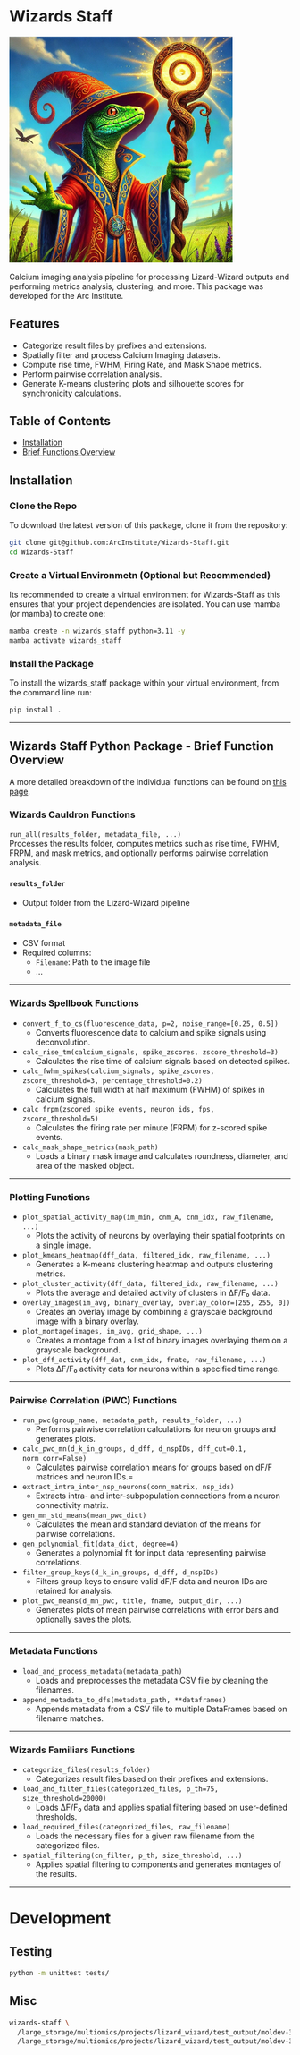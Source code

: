 Wizards Staff
=============

<img src="./img/wizards_staff.png" alt="drawing" width="400"/>


Calcium imaging analysis pipeline for processing Lizard-Wizard outputs and performing metrics analysis, clustering, and more. 
This package was developed for the Arc Institute.

## Features

- Categorize result files by prefixes and extensions.
- Spatially filter and process Calcium Imaging datasets.
- Compute rise time, FWHM, Firing Rate, and Mask Shape metrics.
- Perform pairwise correlation analysis.
- Generate K-means clustering plots and silhouette scores for synchronicity calculations.

## Table of Contents

- [Installation](#installation)
- [Brief Functions Overview](#wizards-staff-python-package---brief-function-overview)

## Installation

### Clone the Repo

To download the latest version of this package, clone it from the repository:

```bash
git clone git@github.com:ArcInstitute/Wizards-Staff.git
cd Wizards-Staff
```

### Create a Virtual Environmetn (Optional but Recommended)

Its recommended to create a virtual environment for Wizards-Staff as this ensures that your project dependencies are isolated. 
You can use mamba (or mamba) to create one:

```bash
mamba create -n wizards_staff python=3.11 -y
mamba activate wizards_staff
```

### Install the Package

To install the wizards_staff package within your virtual environment, from the command line run:

```bash
pip install .
```

---

## Wizards Staff Python Package - Brief Function Overview

A more detailed breakdown of the individual functions can be found on [this page](functions_overview.md).

### Wizards Cauldron Functions

`run_all(results_folder, metadata_file, ...)`  
Processes the results folder, computes metrics such as rise time, FWHM, FRPM, and mask metrics, and optionally performs pairwise correlation analysis.

#### `results_folder`

* Output folder from the Lizard-Wizard pipeline

#### `metadata_file`

* CSV format
* Required columns:
  * `Filename`: Path to the image file
  * ...


---

### Wizards Spellbook Functions

* `convert_f_to_cs(fluorescence_data, p=2, noise_range=[0.25, 0.5])`  
  * Converts fluorescence data to calcium and spike signals using deconvolution.
* `calc_rise_tm(calcium_signals, spike_zscores, zscore_threshold=3)`  
  * Calculates the rise time of calcium signals based on detected spikes.
* `calc_fwhm_spikes(calcium_signals, spike_zscores, zscore_threshold=3, percentage_threshold=0.2)`  
  * Calculates the full width at half maximum (FWHM) of spikes in calcium signals.
* `calc_frpm(zscored_spike_events, neuron_ids, fps, zscore_threshold=5)`  
  * Calculates the firing rate per minute (FRPM) for z-scored spike events.
* `calc_mask_shape_metrics(mask_path)`  
  * Loads a binary mask image and calculates roundness, diameter, and area of the masked object.

---

### Plotting Functions

* `plot_spatial_activity_map(im_min, cnm_A, cnm_idx, raw_filename, ...)`  
  * Plots the activity of neurons by overlaying their spatial footprints on a single image.
* `plot_kmeans_heatmap(dff_data, filtered_idx, raw_filename, ...)`  
  * Generates a K-means clustering heatmap and outputs clustering metrics.
* `plot_cluster_activity(dff_data, filtered_idx, raw_filename, ...)`  
  * Plots the average and detailed activity of clusters in ΔF/F₀ data.
* `overlay_images(im_avg, binary_overlay, overlay_color=[255, 255, 0])`  
  * Creates an overlay image by combining a grayscale background image with a binary overlay.
* `plot_montage(images, im_avg, grid_shape, ...)`  
  * Creates a montage from a list of binary images overlaying them on a grayscale background.
* `plot_dff_activity(dff_dat, cnm_idx, frate, raw_filename, ...)`  
  * Plots ΔF/F₀ activity data for neurons within a specified time range.

---

### Pairwise Correlation (PWC) Functions

* `run_pwc(group_name, metadata_path, results_folder, ...)`  
  * Performs pairwise correlation calculations for neuron groups and generates plots.
* `calc_pwc_mn(d_k_in_groups, d_dff, d_nspIDs, dff_cut=0.1, norm_corr=False)`  
  * Calculates pairwise correlation means for groups based on dF/F matrices and neuron IDs.=
* `extract_intra_inter_nsp_neurons(conn_matrix, nsp_ids)`  
  * Extracts intra- and inter-subpopulation connections from a neuron connectivity matrix.
* `gen_mn_std_means(mean_pwc_dict)`  
  * Calculates the mean and standard deviation of the means for pairwise correlations.
* `gen_polynomial_fit(data_dict, degree=4)`  
  * Generates a polynomial fit for input data representing pairwise correlations.
* `filter_group_keys(d_k_in_groups, d_dff, d_nspIDs)`  
  * Filters group keys to ensure valid dF/F data and neuron IDs are retained for analysis.
* `plot_pwc_means(d_mn_pwc, title, fname, output_dir, ...)`  
  * Generates plots of mean pairwise correlations with error bars and optionally saves the plots.

---

### Metadata Functions

* `load_and_process_metadata(metadata_path)`  
  * Loads and preprocesses the metadata CSV file by cleaning the filenames.
* `append_metadata_to_dfs(metadata_path, **dataframes)`  
  * Appends metadata from a CSV file to multiple DataFrames based on filename matches.

---

### Wizards Familiars Functions

* `categorize_files(results_folder)`  
  * Categorizes result files based on their prefixes and extensions.
* `load_and_filter_files(categorized_files, p_th=75, size_threshold=20000)`  
  * Loads ΔF/F₀ data and applies spatial filtering based on user-defined thresholds.
* `load_required_files(categorized_files, raw_filename)`  
  * Loads the necessary files for a given raw filename from the categorized files.
* `spatial_filtering(cn_filter, p_th, size_threshold, ...)`  
  * Applies spatial filtering to components and generates montages of the results.

---


# Development

## Testing

```bash
python -m unittest tests/
```


## Misc

```bash
wizards-staff \
  /large_storage/multiomics/projects/lizard_wizard/test_output/moldev-3d \
  /large_storage/multiomics/projects/lizard_wizard/test_output/moldev-3d/metadata.csv
```